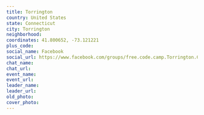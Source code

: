 ```yaml
---
title: Torrington
country: United States
state: Connecticut
city: Torrington
neighborhood: 
coordinates: 41.800652, -73.121221
plus_code:
social_name: Facebook
social_url: https://www.facebook.com/groups/free.code.camp.Torrington.CT
chat_name:
chat_url:
event_name:
event_url:
leader_name:
leader_url:
old_photo: 
cover_photo:
---
```


